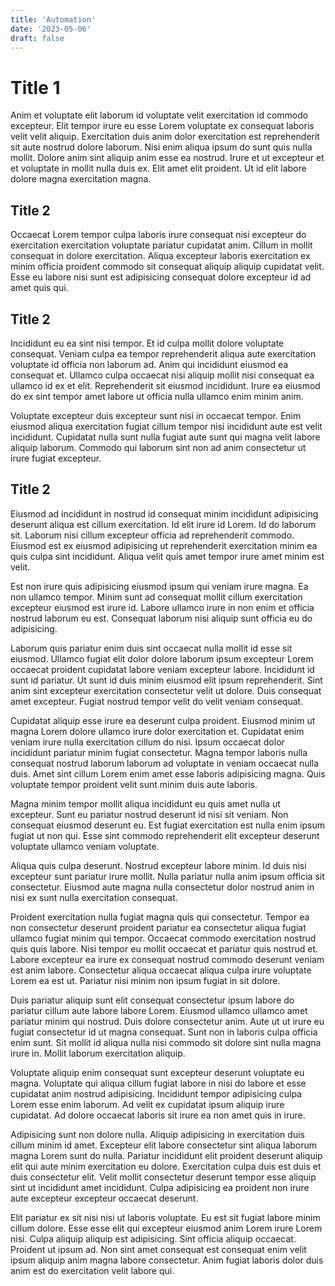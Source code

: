 ```yaml
---
title: 'Automation'
date: '2023-05-06'
draft: false
---
```


# Title 1

Anim et voluptate elit laborum id voluptate velit exercitation id commodo
excepteur. Elit tempor irure eu esse Lorem voluptate ex consequat laboris velit
velit aliquip. Exercitation duis anim dolor exercitation est reprehenderit sit
aute nostrud dolore laborum. Nisi enim aliqua ipsum do sunt quis nulla mollit.
Dolore anim sint aliquip anim esse ea nostrud. Irure et ut excepteur et et
voluptate in mollit nulla duis ex. Elit amet elit proident. Ut id elit labore
dolore magna exercitation magna.

## Title 2

Occaecat Lorem tempor culpa laboris irure consequat nisi excepteur do
exercitation exercitation voluptate pariatur cupidatat anim. Cillum in mollit
consequat in dolore exercitation. Aliqua excepteur laboris exercitation ex minim
officia proident commodo sit consequat aliquip aliquip cupidatat velit. Esse eu
labore nisi sunt est adipisicing consequat dolore excepteur id ad amet quis qui.

## Title 2

Incididunt eu ea sint nisi tempor. Et id culpa mollit dolore voluptate
consequat. Veniam culpa ea tempor reprehenderit aliqua aute exercitation
voluptate id officia non laborum ad. Anim qui incididunt eiusmod ea consequat
et. Ullamco culpa occaecat nisi aliquip mollit nisi consequat ea ullamco id ex
et elit. Reprehenderit sit eiusmod incididunt. Irure ea eiusmod do ex sint
tempor amet labore ut officia nulla ullamco enim minim anim.

Voluptate excepteur duis excepteur sunt nisi in occaecat tempor. Enim eiusmod
aliqua exercitation fugiat cillum tempor nisi incididunt aute est velit
incididunt. Cupidatat nulla sunt nulla fugiat aute sunt qui magna velit labore
aliquip laborum. Commodo qui laborum sint non ad anim consectetur ut irure
fugiat excepteur.

## Title 2

Eiusmod ad incididunt in nostrud id consequat minim incididunt adipisicing
deserunt aliqua est cillum exercitation. Id elit irure id Lorem. Id do laborum
sit. Laborum nisi cillum excepteur officia ad reprehenderit commodo. Eiusmod est
ex eiusmod adipisicing ut reprehenderit exercitation minim ea quis culpa sint
incididunt. Aliqua velit quis amet tempor irure amet minim est velit.

Est non irure quis adipisicing eiusmod ipsum qui veniam irure magna. Ea non
ullamco tempor. Minim sunt ad consequat mollit cillum exercitation excepteur
eiusmod est irure id. Labore ullamco irure in non enim et officia nostrud
laborum eu est. Consequat laborum nisi aliquip sunt officia eu do adipisicing.

Laborum quis pariatur enim duis sint occaecat nulla mollit id esse sit eiusmod.
Ullamco fugiat elit dolor dolore laborum ipsum excepteur Lorem occaecat proident
cupidatat labore veniam excepteur labore. Incididunt id sunt id pariatur. Ut
sunt id duis minim eiusmod elit ipsum reprehenderit. Sint anim sint excepteur
exercitation consectetur velit ut dolore. Duis consequat amet excepteur. Fugiat
nostrud tempor velit do velit veniam consequat.

Cupidatat aliquip esse irure ea deserunt culpa proident. Eiusmod minim ut magna
Lorem dolore ullamco irure dolor exercitation et. Cupidatat enim veniam irure
nulla exercitation cillum do nisi. Ipsum occaecat dolor incididunt pariatur
minim fugiat consectetur. Magna tempor laboris nulla consequat nostrud laborum
laborum ad voluptate in veniam occaecat nulla duis. Amet sint cillum Lorem enim
amet esse laboris adipisicing magna. Quis voluptate tempor proident velit sunt
minim duis aute laboris.

Magna minim tempor mollit aliqua incididunt eu quis amet nulla ut excepteur.
Sunt eu pariatur nostrud deserunt id nisi sit veniam. Non consequat eiusmod
deserunt eu. Est fugiat exercitation est nulla enim ipsum fugiat ut non qui.
Esse sint commodo reprehenderit elit excepteur deserunt voluptate ullamco veniam
voluptate.

Aliqua quis culpa deserunt. Nostrud excepteur labore minim. Id duis nisi
excepteur sunt pariatur irure mollit. Nulla pariatur nulla anim ipsum officia
sit consectetur. Eiusmod aute magna nulla consectetur dolor nostrud anim in nisi
ex sunt nulla exercitation consequat.

Proident exercitation nulla fugiat magna quis qui consectetur. Tempor ea non
consectetur deserunt proident pariatur ea consectetur aliqua fugiat ullamco
fugiat minim qui tempor. Occaecat commodo exercitation nostrud quis quis labore.
Nisi tempor eu mollit occaecat et pariatur quis nostrud et. Labore excepteur ea
irure ex consequat nostrud commodo deserunt veniam est anim labore. Consectetur
aliqua occaecat aliqua culpa irure voluptate Lorem ea est ut. Pariatur nisi
minim non ipsum fugiat in sit dolore.

Duis pariatur aliquip sunt elit consequat consectetur ipsum labore do pariatur
cillum aute labore labore Lorem. Eiusmod ullamco ullamco amet pariatur minim qui
nostrud. Duis dolore consectetur anim. Aute ut ut irure eu fugiat consectetur id
ut magna consequat. Sunt non in laboris culpa officia enim sunt. Sit mollit id
aliqua nulla nisi commodo sit dolore sint nulla magna irure in. Mollit laborum
exercitation aliquip.

Voluptate aliquip enim consequat sunt excepteur deserunt voluptate eu magna.
Voluptate qui aliqua cillum fugiat labore in nisi do labore et esse cupidatat
anim nostrud adipisicing. Incididunt tempor adipisicing culpa Lorem esse enim
laborum. Ad velit ex cupidatat ipsum aliquip irure cupidatat. Ad dolore occaecat
laboris sit irure ea non amet quis in irure.

Adipisicing sunt non dolore nulla. Aliquip adipisicing in exercitation duis
cillum minim id amet. Excepteur elit labore consectetur sint aliqua laborum
magna Lorem sunt do nulla. Pariatur incididunt elit proident deserunt aliquip
elit qui aute minim exercitation eu dolore. Exercitation culpa duis est duis et
duis consectetur elit. Velit mollit consectetur deserunt tempor esse aliquip
sint ut incididunt amet incididunt. Culpa adipisicing ea proident non irure aute
excepteur excepteur occaecat deserunt.

Elit pariatur ex sit nisi nisi ut laboris voluptate. Eu est sit fugiat labore
minim cillum dolore. Esse esse elit qui excepteur eiusmod anim Lorem irure Lorem
nisi. Culpa aliquip aliquip est adipisicing. Sint officia aliquip occaecat.
Proident ut ipsum ad. Non sint amet consequat est consequat enim velit ipsum
aliquip anim magna labore consectetur. Anim fugiat laboris dolor duis anim est
do exercitation velit labore qui.